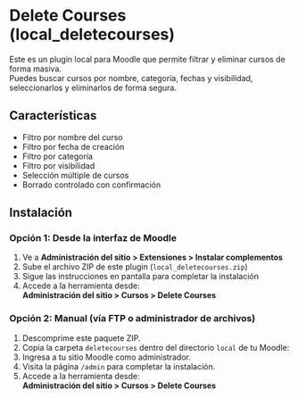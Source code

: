 
# Delete Courses (local_deletecourses)

Este es un plugin local para Moodle que permite filtrar y eliminar cursos de forma masiva.  
Puedes buscar cursos por nombre, categoría, fechas y visibilidad, seleccionarlos y eliminarlos de forma segura.

## Características

- Filtro por nombre del curso
- Filtro por fecha de creación
- Filtro por categoría
- Filtro por visibilidad
- Selección múltiple de cursos
- Borrado controlado con confirmación


## Instalación

### Opción 1: Desde la interfaz de Moodle

1. Ve a **Administración del sitio > Extensiones > Instalar complementos**
2. Sube el archivo ZIP de este plugin (`local_deletecourses.zip`)
3. Sigue las instrucciones en pantalla para completar la instalación
4. Accede a la herramienta desde:  
   **Administración del sitio > Cursos > Delete Courses**

### Opción 2: Manual (vía FTP o administrador de archivos)

1. Descomprime este paquete ZIP.
2. Copia la carpeta `deletecourses` dentro del directorio `local` de tu Moodle:
3. Ingresa a tu sitio Moodle como administrador.
4. Visita la página `/admin` para completar la instalación.
5. Accede a la herramienta desde:  
**Administración del sitio > Cursos > Delete Courses**
